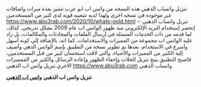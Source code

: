 تنزيل واتساب الذهبي هذه النسخه من واتس اب ابو عرب تتميز بعدة ميزات واضافات غير موجوده في نسخه اخرى ولهذا لديه شعبيه قويه لدى كثير من المستخدمين
https://www.abu3rab.com/2020/10/whats-gold.html تنزيل واتساب الذهبي :- إنحصر إستخدام البريد الإلكتروني منذ ظهور الواتس اب عام 2009 بشكل تدريجي. كذلك، لما قدمه من ذات الخدمات المتمثلة في إرسال الملفات والمحادثات والمكالمات، بل زاد عليه الواتس اب مجموعة من المميزات والاستخدامات. كما انه، بالإضافة إلي كونه أسهل وأسرع في الاستخدام، بعدها تم تطوير نسخة من التطبيق بإسم الواتس الذهي وأضيف إلية الكثير من المميزات والأشياء، والتي لاقت استحسان كبير من قبل المستخدمين، فاصبح التطبيق يتيح تنزيل الحلات وإخفاء الظهور وإعادة الرسائل والكثير من الممميزات الاخري.تنزيل واتس اب الذهبي https://www.abu3rab.com واتساب الذهبي

<strong>تنزيل واتس اب الذهبي</strong>
<a href="https://www.abu3rab.com/2020/10/whats-gold.html" rel="dofollow"><strong>واتس اب الذهبي</strong></a>
